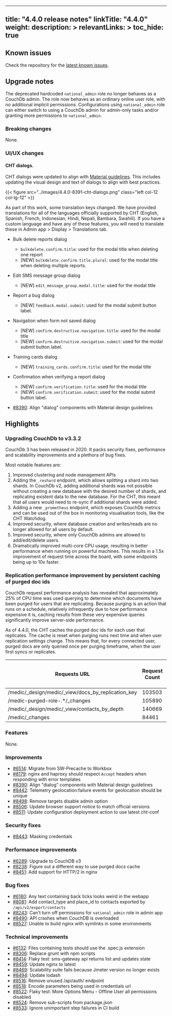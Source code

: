 
---
title: "4.4.0 release notes"
linkTitle: "4.4.0"
weight:
description: >
relevantLinks: >
toc_hide: true
---

## Known issues

Check the repository for the [latest known issues](https://github.com/medic/cht-core/issues?q=is%3Aissue+label%3A%22Affects%3A+4.4.0%22).

## Upgrade notes

The deprecated hardcoded `national_admin` role no longer behaves as a CouchDb admin. The role now behaves as an ordinary online user role, with no additional implicit permissions.
Configurations using `national_admin` role can either switch to using a CouchDb admin for admin-only tasks and/or granting more permissions to `national_admin`.

### Breaking changes

None.

### UI/UX changes

#### CHT dialogs.

CHT dialogs were updated to align with [Material guidelines](https://m3.material.io/components/dialogs/guidelines). This includes updating the visual design and text of dialogs to align with best practices.

{{< figure src="../images/4.4.0-8391-cht-dialogs.png" class="left col-12 col-lg-12" >}}
<br clear="all">

As part of this work, some translation keys changed. We have provided translations for all of the languages officially supported by CHT (English, Spanish, French, Indonesian, Hindi, Nepali, Bambara, Swahili). If you have a custom language and have any of these features, you will need to translate these in Admin app > Display > Translations tab.
- Bulk delete reports dialog
  - `bulkdelete.confirm.title`: used for the modal title when deleting one report
  - [NEW] `bulkdelete.confirm.title.plural`: used for the modal title when deleting multiple reports.
- Edit SMS message group dialog
  - [NEW] `edit_message_group.modal.title`: used for the modal title
- Report a bug dialog
  - [NEW] `feedback.modal.submit`: used for the modal submit button label.
- Navigation when form not saved dialog
  - [NEW] `confirm.destructive.navigation.title`: used for the modal title
  - [NEW] `confirm.destructive.navigation.submit`: used for the modal submit button label.
- Training cards dialog
  - [NEW] `training_cards.confirm.title`: used for the modal title
- Confirmation when verifying a report dialog
  - [NEW] `confirm.verification.title`: used for the modal title
  - [NEW] `confirm.verification.submit`: used for the modal submit button label.

- [#8390](https://github.com/medic/cht-core/issues/8390): Align "dialog" components with Material design guidelines


## Highlights

### Upgrading CouchDb to v3.3.2

CouchDb 3 has been released in 2020. It packs security fixes, performance and scalability improvements and a plethora of bug fixes.


Most notable features are:
1. Improved clustering and node management APIs
2. Adding the `_reshard` endpoint, which allows splitting a shard into two shards. In CouchDb v2, adding additional shards was not possible without creating a new database with the desired number of shards, and replicating existent data to the new database. For the CHT, this meant that all users would need to re-sync if additional shards were added.
3. Adding a new `_prometheus` endpoint, which exposes CouchDb metrics and can be used out of the box in monitoring visualisation tools, like the CHT Watchdog.
4. Improved security, where database creation and writes/reads are no longer allowed for all users by default.
5. Improved security, where only CouchDb admins are allowed to add/edit/delete users.
6. Dramatically improved multi-core CPU usage, resulting in better performance when running on powerful machines. This results in a 1.5x improvement of request time across the board, with some endpoints being up to 10x faster.

### Replication performance improvement by persistent caching of purged doc ids

CouchDb request performance analysis has revealed that approximately 25% of CPU time was used querying to determine which documents have been purged for users that are replicating.
Because purging is an action that runs on a schedule, relatively infrequently due to how performance expensive it is, caching results from these very expensive queries significantly improve server-side performance.

As of 4.4.0, the CHT caches the purged doc ids for each user that replicates. The cache is reset when purging runs next time and when user replication settings change. This means that, for every connected user, purged docs are only queried once per purging timeframe, when the user first syncs or replicates.

| Requests URL | Request Count | Response time | Sum Response time sum percent |
| -- | -- | -- | -- |
| /medic/_design/medic/_view/docs_by_replication_key | 103503	| 8322(h) |	46.34% |
| /medic-purged-role-.*/_changes  | 105890	 | 4815(h) | 	26.82% |
| /medic/_design/medic/_view/contacts_by_depth |  140669	 | 614(h) | 	3.42% |
| /medic/_changes |  84461  | 585(h) |  3.26% |

### Features

None.

### Improvements

- [#6514](https://github.com/medic/cht-core/issues/6514): Migrate from SW-Precache to Workbox
- [#8179](https://github.com/medic/cht-core/issues/8179): nginx and haproxy should respect `Accept` headers when responding with error templates
- [#8390](https://github.com/medic/cht-core/issues/8390): Align "dialog" components with Material design guidelines
- [#8442](https://github.com/medic/cht-core/issues/8442): Telemetry geolocation:failure events for geolocation should be unique
- [#8498](https://github.com/medic/cht-core/issues/8498): Remove targets disable admin option
- [#8506](https://github.com/medic/cht-core/issues/8506): Update browser support notice to match official versions
- [#8511](https://github.com/medic/cht-core/issues/8511): Update configuration deployment action to use latest cht-conf

### Security fixes

- [#8443](https://github.com/medic/cht-core/issues/8443): Masking credentials

### Performance improvements

- [#6289](https://github.com/medic/cht-core/issues/6289): Upgrade to CouchDB v3
- [#8238](https://github.com/medic/cht-core/issues/8238): Figure out a different way to use purged docs cache
- [#8451](https://github.com/medic/cht-core/issues/8451): Add support for HTTP/2 in nginx

### Bug fixes

- [#6180](https://github.com/medic/cht-core/issues/6180): Any text containing back ticks looks weird in the webapp
- [#8081](https://github.com/medic/cht-core/issues/8081): Add contact_type and place_id to contacts exported by `/api/v2/export/contacts`
- [#8243](https://github.com/medic/cht-core/issues/8243): Can't turn off permissions for `national_admin` role in admin app
- [#8490](https://github.com/medic/cht-core/issues/8490): API crashes when CouchDB is overloaded
- [#8527](https://github.com/medic/cht-core/issues/8527): Unable to build nginx with symlinks in some environments

### Technical improvements

- [#6132](https://github.com/medic/cht-core/issues/6132): Files containing tests should use the .spec.js extension
- [#8306](https://github.com/medic/cht-core/issues/8306): Replace grunt with npm scripts
- [#8414](https://github.com/medic/cht-core/issues/8414): Flaky test: sms-gateway api returns list and updates state
- [#8459](https://github.com/medic/cht-core/issues/8459): Update nginx to latest
- [#8469](https://github.com/medic/cht-core/issues/8469): Scalability suite fails because Jmeter version no longer exists
- [#8494](https://github.com/medic/cht-core/issues/8494): Update lodash
- [#8516](https://github.com/medic/cht-core/issues/8516): Remove unused /api/auth/ endpoint
- [#8518](https://github.com/medic/cht-core/issues/8518): Encode parameters being used in credentials url
- [#8522](https://github.com/medic/cht-core/issues/8522): Flaky test: More Options Menu - Offline User all permissions disabled
- [#8524](https://github.com/medic/cht-core/issues/8524): Remove sub-scripts from package.json
- [#8533](https://github.com/medic/cht-core/issues/8533): Ignore unimportant step failures in CI build



